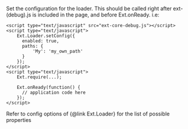 Set the configuration for the loader. This should be called right after ext-(debug).js
is included in the page, and before Ext.onReady. i.e:

    <script type="text/javascript" src="ext-core-debug.js"></script>
    <script type="text/javascript">
        Ext.Loader.setConfig({
          enabled: true,
          paths: {
              'My': 'my_own_path'
          }
        });
    </script>
    <script type="text/javascript">
        Ext.require(...);

        Ext.onReady(function() {
          // application code here
        });
    </script>

Refer to config options of {@link Ext.Loader} for the list of possible properties
